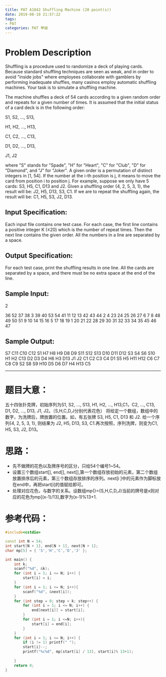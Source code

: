 ```yaml
---
title: PAT A1042 Shuffling Machine (20 point(s))
date: 2019-08-10 21:57:22
tags:
- PAT
categories: PAT 甲级
---
```

# Problem Description
Shuffling is a procedure used to randomize a deck of playing cards. Because standard shuffling techniques are seen as weak, and in order to avoid "inside jobs" where employees collaborate with gamblers by performing inadequate shuffles, many casinos employ automatic shuffling machines. Your task is to simulate a shuffling machine.

The machine shuffles a deck of 54 cards according to a given random order and repeats for a given number of times. It is assumed that the initial status of a card deck is in the following order:

S1, S2, ..., S13, 

H1, H2, ..., H13, 

C1, C2, ..., C13, 

D1, D2, ..., D13, 

J1, J2

where "S" stands for "Spade", "H" for "Heart", "C" for "Club", "D" for "Diamond", and "J" for "Joker". A given order is a permutation of distinct integers in [1, 54]. If the number at the i-th position is j, it means to move the card from position i to position j. For example, suppose we only have 5 cards: S3, H5, C1, D13 and J2. Given a shuffling order {4, 2, 5, 3, 1}, the result will be: J2, H5, D13, S3, C1. If we are to repeat the shuffling again, the result will be: C1, H5, S3, J2, D13.

## Input Specification:
Each input file contains one test case. For each case, the first line contains a positive integer K (≤20) which is the number of repeat times. Then the next line contains the given order. All the numbers in a line are separated by a space.

## Output Specification:
For each test case, print the shuffling results in one line. All the cards are separated by a space, and there must be no extra space at the end of the line.

## Sample Input:
2

36 52 37 38 3 39 40 53 54 41 11 12 13 42 43 44 2 4 23 24 25 26 27 6 7 8 48 49 50 51 9 10 14 15 16 5 17 18 19 1 20 21 22 28 29 30 31 32 33 34 35 45 46 47
## Sample Output:
S7 C11 C10 C12 S1 H7 H8 H9 D8 D9 S11 S12 S13 D10 D11 D12 S3 S4 S6 S10 H1 H2 C13 D2 D3 D4 H6 H3 D13 J1 J2 C1 C2 C3 C4 D1 S5 H5 H11 H12 C6 C7 C8 C9 S2 S8 S9 H10 D5 D6 D7 H4 H13 C5
<hr/>

# 题目大意：
五十四张扑克牌，初始序列为S1, S2, ..., S13, H1, H2, ..., H13,C1，C2, ..., C13, D1, D2, ..., D13, J1, J2。（S,H,C,D,J分别代表花色）
将给定一个数组，数组中的数字，为洗牌后，牌放置的位置。如，有五张牌 S3, H5, C1, D13 和 J2. 给一个序列{4, 2, 5, 3, 1}, 则结果为 J2, H5, D13, S3, C1.再次按照，序列洗牌，则变为C1, H5, S3, J2, D13。
# 思路：
- 先不做牌的花色以及牌序号的区分，只给54个编号1~54。
- 设置三个数组start[], end[], next[],第一个数组存放初始的元素，第二个数组放置排序后的元素，第三个数组存放排序的序列。next[i ]中的元素作为脚标放在end中，再把start[i]的值赋给即可。
- 处理对应花色，与数字的关系。设数组mp{}={S,H,C,D,J}当前的牌号是x则对应的花色为mp[(x-1)/13],数字为(x-1)%13+1.
# 参考代码：
``` c++
#include<cstdio>

const int N = 54;
int start[N + 1], end[N + 1], next[N + 1];
char mp[5] = { 'S','H','C','D','J' };

int main() {
	int k;
	scanf("%d", &k);
	for (int i = 1; i <= N; i++) {
		start[i] = i;
	}
	for (int i = 1; i <= N; i++){
		scanf("%d", &next[i]);
	}
	for (int step = 0; step < k; step++) {
		for (int i = 1; i <= N; i++) {
			end[next[i]] = start[i];
		}
		for (int i = 1; i <=N; i++){
			start[i] = end[i];
		}
	}
	for (int i = 1; i <= N; i++) {
		if (i != 1) printf(" ");
		start[i]--;
		printf("%c%d", mp[start[i] / 13], start[i]% 13+1);
	
	}
	return 0;
}
```